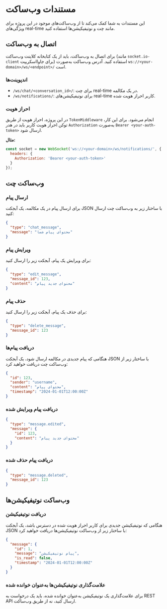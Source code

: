 # مستندات وب‌ساکت

این مستندات به شما کمک می‌کند تا از وب‌ساکت‌های موجود در این پروژه برای ویژگی‌های real-time مانند چت و نوتیفیکیشن‌ها استفاده کنید.

## اتصال به وب‌ساکت

برای اتصال به وب‌ساکت، باید از یک کتابخانه کلاینت وب‌ساکت (مانند `socket.io-client` برای جاوااسکریپت) استفاده کنید. آدرس وب‌ساکت به‌صورت `ws://<your-domain>/ws/<endpoint>/` است.

### اندپوینت‌ها

- `/ws/chat/<conversation_id>/`: برای چت real-time در یک مکالمه.
- `/ws/notifications/`: برای نوتیفیکیشن‌های real-time کاربر احراز هویت شده.

### احراز هویت

در این پروژه، احراز هویت از طریق `TokenMiddleware` انجام می‌شود. برای این کار، توکن احراز هویت کاربر باید در هدر `Authorization` به‌صورت `Bearer <your-auth-token>` ارسال شود.

**مثال:**

```javascript
const socket = new WebSocket('ws://<your-domain>/ws/notifications/', {
  headers: {
    Authorization: 'Bearer <your-auth-token>'
  }
});
```

## وب‌ساکت چت

### ارسال پیام

برای ارسال پیام در یک مکالمه، یک آبجکت JSON با ساختار زیر به وب‌ساکت چت ارسال کنید:

```json
{
  "type": "chat_message",
  "message": "محتوای پیام شما"
}
```

### ویرایش پیام

برای ویرایش یک پیام، آبجکت زیر را ارسال کنید:

```json
{
  "type": "edit_message",
  "message_id": 123,
  "content": "محتوای جدید پیام"
}
```

### حذف پیام

برای حذف یک پیام، آبجکت زیر را ارسال کنید:

```json
{
  "type": "delete_message",
  "message_id": 123
}
```

### دریافت پیام‌ها

هنگامی که پیام جدیدی در مکالمه ارسال شود، یک آبجکت JSON با ساختار زیر از وب‌ساکت چت دریافت خواهید کرد:

```json
{
  "id": 123,
  "sender": "username",
  "content": "محتوای پیام",
  "timestamp": "2024-01-01T12:00:00Z"
}
```

### دریافت پیام ویرایش شده

```json
{
  "type": "message.edited",
  "message": {
    "id": 123,
    "content": "محتوای جدید پیام"
  }
}
```

### دریافت پیام حذف شده

```json
{
  "type": "message.deleted",
  "message_id": 123
}
```

## وب‌ساکت نوتیفیکیشن‌ها

### دریافت نوتیفیکیشن

هنگامی که نوتیفیکیشن جدیدی برای کاربر احراز هویت شده در دسترس باشد، یک آبجکت JSON با ساختار زیر از وب‌ساکت نوتیفیکیشن‌ها دریافت خواهید کرد:

```json
{
  "message": {
    "id": 1,
    "message": "پیام نوتیفیکیشن",
    "is_read": false,
    "timestamp": "2024-01-01T12:00:00Z"
  }
}
```

### علامت‌گذاری نوتیفیکیشن‌ها به‌عنوان خوانده شده

برای علامت‌گذاری یک نوتیفیکیشن به‌عنوان خوانده شده، باید یک درخواست به REST API ارسال کنید، نه از طریق وب‌ساکت.
